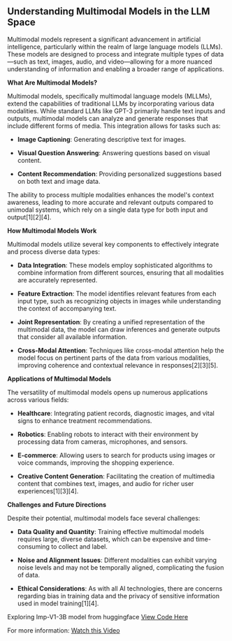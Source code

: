 ## Understanding Multimodal Models in the LLM Space

Multimodal models represent a significant advancement in artificial intelligence, particularly within the realm of large language models (LLMs). These models are designed to process and integrate multiple types of data—such as text, images, audio, and video—allowing for a more nuanced understanding of information and enabling a broader range of applications.

****What Are Multimodal Models?****

Multimodal models, specifically multimodal language models (MLLMs), extend the capabilities of traditional LLMs by incorporating various data modalities. While standard LLMs like GPT-3 primarily handle text inputs and outputs, multimodal models can analyze and generate responses that include different forms of media. This integration allows for tasks such as:

- **Image Captioning**: Generating descriptive text for images.
  
- **Visual Question Answering**: Answering questions based on visual content.
  
- **Content Recommendation**: Providing personalized suggestions based on both text and image data.

The ability to process multiple modalities enhances the model's context awareness, leading to more accurate and relevant outputs compared to unimodal systems, which rely on a single data type for both input and output[1][2][4].

****How Multimodal Models Work****

Multimodal models utilize several key components to effectively integrate and process diverse data types:

- **Data Integration**: These models employ sophisticated algorithms to combine information from different sources, ensuring that all modalities are accurately represented.

- **Feature Extraction**: The model identifies relevant features from each input type, such as recognizing objects in images while understanding the context of accompanying text.

- **Joint Representation**: By creating a unified representation of the multimodal data, the model can draw inferences and generate outputs that consider all available information.

- **Cross-Modal Attention**: Techniques like cross-modal attention help the model focus on pertinent parts of the data from various modalities, improving coherence and contextual relevance in responses[2][3][5].

****Applications of Multimodal Models****

The versatility of multimodal models opens up numerous applications across various fields:

- **Healthcare**: Integrating patient records, diagnostic images, and vital signs to enhance treatment recommendations.

- **Robotics**: Enabling robots to interact with their environment by processing data from cameras, microphones, and sensors.

- **E-commerce**: Allowing users to search for products using images or voice commands, improving the shopping experience.

- **Creative Content Generation**: Facilitating the creation of multimedia content that combines text, images, and audio for richer user experiences[1][3][4].

****Challenges and Future Directions****

Despite their potential, multimodal models face several challenges:

- **Data Quality and Quantity**: Training effective multimodal models requires large, diverse datasets, which can be expensive and time-consuming to collect and label.

- **Noise and Alignment Issues**: Different modalities can exhibit varying noise levels and may not be temporally aligned, complicating the fusion of data.

- **Ethical Considerations**: As with all AI technologies, there are concerns regarding bias in training data and the privacy of sensitive information used in model training[1][4].


Exploring Imp-V1-3B model from huggingface [View Code Here](https://github.com/SaiKumarSeela/AI-Agents)

For more information: [Watch this Video](https://www.youtube.com/watch?v=XPCIH1MkcCU&t=1463s)